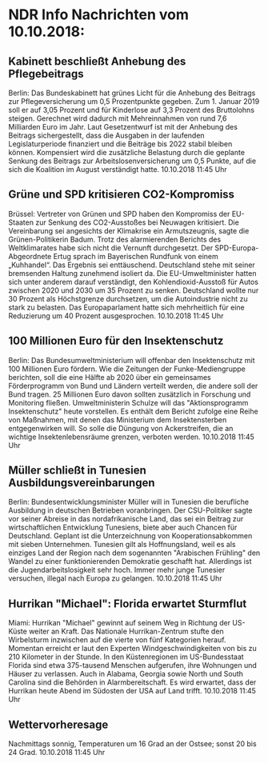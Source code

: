 # NDR Info Nachrichten vom 10.10.2018:


## Kabinett beschließt Anhebung des Pflegebeitrags
Berlin: Das Bundeskabinett hat grünes Licht für die Anhebung des Beitrags zur Pflegeversicherung um 0,5 Prozentpunkte gegeben. Zum 1. Januar 2019 soll er auf 3,05 Prozent und für Kinderlose auf 3,3 Prozent des Bruttolohns steigen. Gerechnet wird dadurch mit Mehreinnahmen von rund 7,6 Milliarden Euro im Jahr. Laut Gesetzentwurf ist mit der Anhebung des Beitrags sichergestellt, dass die Ausgaben in der laufenden Legislaturperiode finanziert und die Beiträge bis 2022 stabil bleiben können. Kompensiert wird die zusätzliche Belastung durch die geplante Senkung des Beitrags zur Arbeitslosenversicherung um 0,5 Punkte, auf die sich die Koalition im August verständigt hatte. 10.10.2018 11:45 Uhr 

## Grüne und SPD kritisieren CO2-Kompromiss
Brüssel:     Vertreter von Grünen und SPD haben den Kompromiss der EU-Staaten zur Senkung des CO2-Ausstoßes bei Neuwagen kritisiert. Die Vereinbarung sei angesichts der Klimakrise ein Armutszeugnis, sagte die Grünen-Politikerin Badum. Trotz des alarmierenden Berichts des Weltklimarates habe sich nicht die Vernunft durchgesetzt. Der
SPD-Europa-Abgeordnete Ertug sprach im Bayerischen Rundfunk von einem „Kuhhandel“. Das Ergebnis sei enttäuschend. Deutschland stehe mit seiner bremsenden Haltung zunehmend isoliert da. Die EU-Umweltminister hatten sich unter anderem darauf verständigt, den Kohlendioxid-Ausstoß für Autos zwischen 2020 und 2030 um 35 Prozent zu senken. Deutschland wollte nur 30 Prozent als Höchstgrenze durchsetzen, um die Autoindustrie nicht zu stark zu belasten. Das Europaparlament hatte sich mehrheitlich für eine Reduzierung um 40 Prozent ausgesprochen. 10.10.2018 11:45 Uhr 

## 100 Millionen Euro für den Insektenschutz
Berlin: Das Bundesumweltministerium will offenbar den Insektenschutz mit 100 Millionen Euro fördern. Wie die Zeitungen der Funke-Mediengruppe berichten, soll die eine Hälfte ab 2020 über ein gemeinsames Förderprogramm von Bund und Ländern verteilt werden, die andere soll der Bund tragen. 25 Millionen Euro davon sollten zusätzlich in Forschung und Monitoring fließen. Umweltministerin Schulze will das "Aktionsprogramm Insektenschutz" heute vorstellen. Es enthält dem Bericht zufolge eine Reihe von Maßnahmen, mit denen das Ministerium dem Insektensterben entgegenwirken will. So solle die Düngung von Ackerstreifen, die an wichtige Insektenlebensräume grenzen, verboten werden. 10.10.2018 11:45 Uhr 

## Müller schließt in Tunesien Ausbildungsvereinbarungen
Berlin: Bundesentwicklungsminister Müller will in Tunesien die berufliche Ausbildung in deutschen Betrieben voranbringen. Der CSU-Politiker sagte vor seiner Abreise in das nordafrikanische Land, das sei ein Beitrag zur wirtschaftlichen Entwicklung Tunesiens, biete aber auch Chancen für Deutschland. Geplant ist die Unterzeichnung von Kooperationsabkommen mit sieben Unternehmen. Tunesien gilt als Hoffnungsland, weil es als einziges Land der Region nach dem sogenannten "Arabischen Frühling" den Wandel zu einer funktionierenden Demokratie geschafft hat. Allerdings ist die Jugendarbeitslosigkeit sehr hoch. Immer mehr junge Tunesier versuchen, illegal nach Europa zu gelangen. 10.10.2018 11:45 Uhr 

## Hurrikan "Michael": Florida erwartet Sturmflut
Miami:	Hurrikan "Michael" gewinnt auf seinem Weg in Richtung der US-Küste weiter an Kraft. Das Nationale Hurrikan-Zentrum stufte den Wirbelsturm inzwischen auf die vierte von fünf Kategorien herauf. Momentan erreicht er laut den Experten Windgeschwindigkeiten von bis zu 210 Kilometer in der Stunde. In den Küstenregionen im US-Bundesstaat Florida sind etwa 375-tausend Menschen aufgerufen, ihre Wohnungen und Häuser zu verlassen. Auch in Alabama, Georgia sowie North und South Carolina sind die Behörden in Alarmbereitschaft. Es wird erwartet, dass der Hurrikan heute Abend im Südosten der USA auf Land trifft. 10.10.2018 11:45 Uhr 

## Wettervorheresage
Nachmittags sonnig, Temperaturen um 16 Grad an der Ostsee; sonst 20 bis 24 Grad. 10.10.2018 11:45 Uhr 
